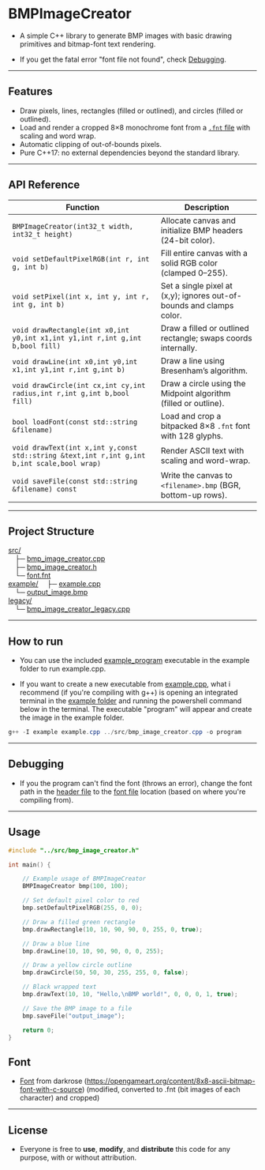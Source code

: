 # BMPImageCreator

* A simple C++ library to generate BMP images with basic drawing primitives and bitmap-font text rendering.

* If you get the fatal error "font file not found", check [Debugging](#debugging).

---

## Features

* Draw pixels, lines, rectangles (filled or outlined), and circles (filled or outlined).
* Load and render a cropped 8×8 monochrome font from a [`.fnt` file](src/font.fnt) with scaling and word wrap.
* Automatic clipping of out-of-bounds pixels.
* Pure C++17: no external dependencies beyond the standard library.

---

## API Reference

| Function                                                                                   | Description                                                          |
| ------------------------------------------------------------------------------------------ | -------------------------------------------------------------------- |
| `BMPImageCreator(int32_t width, int32_t height)`                                           | Allocate canvas and initialize BMP headers (24-bit color).           |
| `void setDefaultPixelRGB(int r, int g, int b)`                                             | Fill entire canvas with a solid RGB color (clamped 0–255).           |
| `void setPixel(int x, int y, int r, int g, int b)`                                         | Set a single pixel at (x,y); ignores out-of-bounds and clamps color. |
| `void drawRectangle(int x0,int y0,int x1,int y1,int r,int g,int b,bool fill)`              | Draw a filled or outlined rectangle; swaps coords internally.        |
| `void drawLine(int x0,int y0,int x1,int y1,int r,int g,int b)`                             | Draw a line using Bresenham’s algorithm.                             |
| `void drawCircle(int cx,int cy,int radius,int r,int g,int b,bool fill)`                    | Draw a circle using the Midpoint algorithm (filled or outline).      |
| `bool loadFont(const std::string &filename)`                                               | Load and crop a bitpacked 8×8 `.fnt` font with 128 glyphs.           |
| `void drawText(int x,int y,const std::string &text,int r,int g,int b,int scale,bool wrap)` | Render ASCII text with scaling and word-wrap.                        |
| `void saveFile(const std::string &filename) const`                                         | Write the canvas to `<filename>.bmp` (BGR, bottom-up rows).          |

---


## Project Structure

[src/](src/)  
 ├─ [bmp_image_creator.cpp](src/bmp_image_creator.cpp)  
 ├─ [bmp_image_creator.h](src/bmp_image_creator.h)  
 └─ [font.fnt](src/font.fnt)  
[example/](example/) 
 ├─ [example.cpp](example/example.cpp)  
 └─ [output_image.bmp](example/output_image.bmp)  
[legacy/](legacy/)  
 └─ [bmp_image_creator_legacy.cpp](legacy/bmp_image_creator_legacy.cpp)  

---

## How to run

* You can use the included [example_program](example/example_program.exe) executable in the example folder to run example.cpp.

* If you want to create a new executable from [example.cpp](example/example.cpp), what i recommend (if you're compiling with g++) is opening an integrated terminal in the [example folder](example/) and running the powershell command below in the terminal. The executable "program" will appear and create the image in the example folder.

```powershell
g++ -I example example.cpp ../src/bmp_image_creator.cpp -o program
```

---

## Debugging 

* If you the program can't find the font (throws an error), change the font path in the [header file](src/bmp_image_creator.h) to the [font file](src/font.fnt) location (based on where you're compiling from).

---

## Usage

```cpp
#include "../src/bmp_image_creator.h"

int main() {

    // Example usage of BMPImageCreator
    BMPImageCreator bmp(100, 100);

    // Set default pixel color to red
    bmp.setDefaultPixelRGB(255, 0, 0); 

    // Draw a filled green rectangle
    bmp.drawRectangle(10, 10, 90, 90, 0, 255, 0, true); 

    // Draw a blue line
    bmp.drawLine(10, 10, 90, 90, 0, 0, 255); 

    // Draw a yellow circle outline
    bmp.drawCircle(50, 50, 30, 255, 255, 0, false);  

    // Black wrapped text
    bmp.drawText(10, 10, "Hello,\nBMP world!", 0, 0, 0, 1, true);

    // Save the BMP image to a file
    bmp.saveFile("output_image"); 

    return 0;
}
```
## Font

* [Font](src/font.fnt) from darkrose (https://opengameart.org/content/8x8-ascii-bitmap-font-with-c-source) (modified, converted to .fnt (bit images of each character) and cropped)
---

## License

* Everyone is free to **use**, **modify**, and **distribute** this code for any purpose, with or without attribution.
